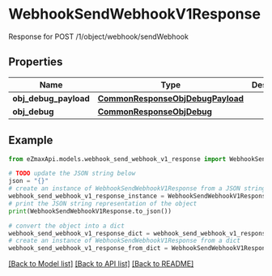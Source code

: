 # WebhookSendWebhookV1Response

Response for POST /1/object/webhook/sendWebhook

## Properties

Name | Type | Description | Notes
------------ | ------------- | ------------- | -------------
**obj_debug_payload** | [**CommonResponseObjDebugPayload**](CommonResponseObjDebugPayload.md) |  | 
**obj_debug** | [**CommonResponseObjDebug**](CommonResponseObjDebug.md) |  | [optional] 

## Example

```python
from eZmaxApi.models.webhook_send_webhook_v1_response import WebhookSendWebhookV1Response

# TODO update the JSON string below
json = "{}"
# create an instance of WebhookSendWebhookV1Response from a JSON string
webhook_send_webhook_v1_response_instance = WebhookSendWebhookV1Response.from_json(json)
# print the JSON string representation of the object
print(WebhookSendWebhookV1Response.to_json())

# convert the object into a dict
webhook_send_webhook_v1_response_dict = webhook_send_webhook_v1_response_instance.to_dict()
# create an instance of WebhookSendWebhookV1Response from a dict
webhook_send_webhook_v1_response_from_dict = WebhookSendWebhookV1Response.from_dict(webhook_send_webhook_v1_response_dict)
```
[[Back to Model list]](../README.md#documentation-for-models) [[Back to API list]](../README.md#documentation-for-api-endpoints) [[Back to README]](../README.md)


